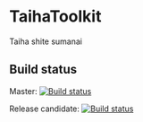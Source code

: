 # TaihaToolkit
Taiha shite sumanai

## Build status

Master: [![Build status](https://ci.appveyor.com/api/projects/status/ul3yipe2nvcx30u6/branch/master?svg=true)](https://ci.appveyor.com/project/yas-mnkornym/taihatoolkit/branch/master)

Release candidate: [![Build status](https://ci.appveyor.com/api/projects/status/23jldfsy3hw3w7sx/branch/release-candidate?svg=true)](https://ci.appveyor.com/project/yas-mnkornym/taihatoolkit-op513/branch/release-candidate)
